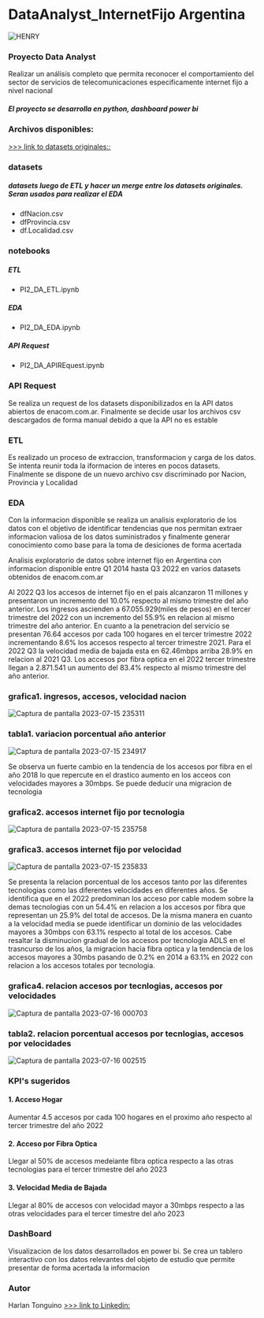 # DataAnalyst_InternetFijo Argentina

![HENRY](https://info.expeditors.com/hs-fs/hubfs/AdobeStock_335784628.jpeg?width=2750&name=AdobeStock_335784628.jpeg)



### Proyecto Data Analyst
Realizar un análisis completo que permita reconocer el comportamiento del sector de servicios de telecomunicaciones especificamente internet fijo a 
nivel nacional

##### El proyecto se desarrolla en python, dashboard power bi

### Archivos disponibles:

[>>> link to datasets originales::](https://drive.google.com/drive/folders/1oIR4AlBRNpNQrzngluD6oYgWxXpObQan?usp=drive_link)

### datasets
##### datasets luego de ETL y hacer un merge entre los datasets originales. Seran usados para realizar el EDA
- dfNacion.csv
- dfProvincia.csv
- df.Localidad.csv

### notebooks
##### ETL
- PI2_DA_ETL.ipynb

##### EDA 
- PI2_DA_EDA.ipynb

##### API Request 
- PI2_DA_APIREquest.ipynb

### API Request

Se realiza un request de los datasets disponibilizados en la API datos abiertos de enacom.com.ar. Finalmente se decide usar los archivos csv descargados
de forma manual debido a que la API no es estable

### ETL

Es realizado un proceso de extraccion, transformacion y carga de los datos. Se intenta reunir toda la iformacion de interes en pocos datasets. 
Finalmente se dispone de un nuevo archivo csv discriminado por Nacion, Provincia y Localidad

### EDA

Con la informacion disponible se realiza un analisis exploratorio de los datos con el objetivo de identificar tendencias que nos permitan extraer 
informacion valiosa de los datos suministrados y finalmente generar conocimiento como base para la toma de desiciones de forma acertada

Analisis exploratorio de datos sobre internet fijo en Argentina con informacion disponible entre Q1 2014 hasta Q3 2022 en varios datasets 
obtenidos de enacom.com.ar

Al 2022 Q3 los accesos de internet fijo en el pais alcanzaron 11 millones y presentaron un incremento del 10.0% respecto al mismo trimestre 
del año anterior. Los ingresos ascienden a 67.055.929(miles de pesos) en el tercer trimestre del 2022 con un incremento del 55.9% en relacion 
al mismo trimestre del año anterior. En cuanto a la penetracion del servicio se presentan 76.64 accesos por cada 100 hogares en el tercer trimestre
2022 incrementando 8.6% los accesos respecto al tercer trimestre 2021. Para el 2022 Q3 la velocidad media de bajada esta en 62.46mbps arriba 
28.9% en relacion al 2021 Q3. Los accesos por fibra optica en el 2022 tercer trimestre llegan a 2.871.541 un aumento del 83.4% respecto al mismo trimestre 
del año anterior.

### grafica1. ingresos, accesos, velocidad nacion
![Captura de pantalla 2023-07-15 235311](https://github.com/harlantonguino/DataAnalyst_InternetFijo/assets/9009541/5882cb79-bca4-43ab-b4cb-05892c6ba10d)

### tabla1. variacion porcentual año anterior
![Captura de pantalla 2023-07-15 234917](https://github.com/harlantonguino/DataAnalyst_InternetFijo/assets/9009541/fbe7db15-3725-429e-b995-78bdcfc83dd5)

Se observa un fuerte cambio en la tendencia de los accesos por fibra en el año 2018 lo que repercute en el drastico aumento en los acceos con velocidades
mayores a 30mbps. Se puede deducir una migracion de tecnologia 

### grafica2. accesos internet fijo por tecnologia
![Captura de pantalla 2023-07-15 235758](https://github.com/harlantonguino/DataAnalyst_InternetFijo/assets/9009541/9c1e8dfd-4dce-4387-acd5-c6f68b4be946)

### grafica3. accesos internet fijo por velocidad
![Captura de pantalla 2023-07-15 235833](https://github.com/harlantonguino/DataAnalyst_InternetFijo/assets/9009541/a3343c28-2f6d-411b-9390-bfabed24b7dd)

Se presenta la relacion porcentual de los accesos tanto por las diferentes tecnologias como las diferentes velocidades en diferentes años. Se identifica que en el 2022 
predominan los acceso por cable modem sobre la demas tecnologias con un 54.4% en relacion a los accesos por fibra que representan un 25.9% del total 
de accesos. De la misma manera en cuanto a la velocidad media se puede identificar un dominio de las velocidades mayores a 30mbps con 63.1% respecto 
al total de los accesos. Cabe resaltar la disminucion gradual de los accesos por tecnologia ADLS en el trasncurso de los años, la migracion hacia fibra 
optica y la tendencia de los accesos mayores a 30mbs pasando de 0.2% en 2014 a 63.1% en 2022 con relacion a los accesos totales por tecnologia. 

### grafica4. relacion accesos por tecnlogias, accesos por velocidades
![Captura de pantalla 2023-07-16 000703](https://github.com/harlantonguino/DataAnalyst_InternetFijo/assets/9009541/fcbe8a0f-4999-4f0e-85fd-74997824a210)

### tabla2. relacion porcentual accesos por tecnlogias, accesos por velocidades
![Captura de pantalla 2023-07-16 002515](https://github.com/harlantonguino/DataAnalyst_InternetFijo/assets/9009541/9734e657-a727-419b-89e9-693a7291658e)

### KPI's sugeridos

#### 1. Acceso Hogar
Aumentar 4.5 accesos por cada 100 hogares en el proximo año respecto al tercer trimestre del año 2022

#### 2. Acceso por Fibra Optica
Llegar al 50% de accesos medeiante fibra optica respecto a las otras tecnologias para el tercer trimestre del año 2023

#### 3. Velocidad Media de Bajada
Llegar al 80% de accesos con velocidad mayor a 30mbps respecto a las otras velocidades para el tercer timestre del año 2023

### DashBoard

Visualizacion de los datos desarrollados en power bi. Se crea un tablero interactivo con los datos relevantes del objeto de estudio que permite
presentar de forma acertada la informacion 

### Autor
Harlan Tonguino
[>>> link to Linkedin:](https://www.linkedin.com/in/harlan-tonguino-37048a174)
